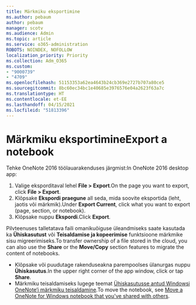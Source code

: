```yaml
---
title: Märkmiku eksportimine
ms.author: pebaum
author: pebaum
manager: scotv
ms.audience: Admin
ms.topic: article
ms.service: o365-administration
ROBOTS: NOINDEX, NOFOLLOW
localization_priority: Priority
ms.collection: Adm_O365
ms.custom:
- "9000739"
- "4709"
ms.openlocfilehash: 51153353a62ea4643b24cb369e2727b707a80ce5
ms.sourcegitcommit: 8bc60ec34bc1e40685e3976576e04a2623f63a7c
ms.translationtype: HT
ms.contentlocale: et-EE
ms.lasthandoff: 04/15/2021
ms.locfileid: "51813396"
---
```

# <a name="export-a-notebook"></a><span data-ttu-id="29a6a-102">Märkmiku eksportimine</span><span class="sxs-lookup"><span data-stu-id="29a6a-102">Export a notebook</span></span>

<span data-ttu-id="29a6a-103">Tehke OneNote 2016 töölauarakenduses järgmist:</span><span class="sxs-lookup"><span data-stu-id="29a6a-103">In OneNote 2016 desktop app:</span></span>

1. <span data-ttu-id="29a6a-104">Valige eksporditaval lehel **File > Export**.</span><span class="sxs-lookup"><span data-stu-id="29a6a-104">On the page you want to export, click **File > Export**.</span></span>
2. <span data-ttu-id="29a6a-105">Klõpsake **Ekspordi praegune** all seda, mida soovite eksportida (leht, jaotis või märkmik).</span><span class="sxs-lookup"><span data-stu-id="29a6a-105">Under **Export Current**, click what you want to export (page, section, or notebook).</span></span>
3. <span data-ttu-id="29a6a-106">Klõpsake nuppu **Ekspordi**.</span><span class="sxs-lookup"><span data-stu-id="29a6a-106">Click **Export**.</span></span>
 
<span data-ttu-id="29a6a-107">Pilvteenuses talletatava faili omanikuõiguse üleandmiseks saate kasutada ka **Ühiskasutust** või **Teisaldamise ja kopeerimise** funktsioone märkmike sisu migreerimiseks.</span><span class="sxs-lookup"><span data-stu-id="29a6a-107">To transfer ownership of a file stored in the cloud, you can also use the **Share** or the **Move/Copy** section features to migrate the content of notebooks.</span></span>  

- <span data-ttu-id="29a6a-108">Klõpsake või puudutage rakenduseakna parempoolses ülanurgas nuppu **Ühiskasutus**.</span><span class="sxs-lookup"><span data-stu-id="29a6a-108">In the upper right corner of the app window, click or tap **Share**.</span></span>
- <span data-ttu-id="29a6a-109">Märkmiku teisaldamiseks lugege teemat [Ühiskasutusse antud Windowsi OneNote‘i märkmiku teisaldamine](https://support.office.com/article/move-a-onenote-for-windows-notebook-that-you-ve-shared-with-others-56c7659e-1850-49a6-8874-e2db6b440cd4?ui=en-US&rs=en-US&ad=US).</span><span class="sxs-lookup"><span data-stu-id="29a6a-109">To move the notebook, see [Move a OneNote for Windows notebook that you've shared with others](https://support.office.com/article/move-a-onenote-for-windows-notebook-that-you-ve-shared-with-others-56c7659e-1850-49a6-8874-e2db6b440cd4?ui=en-US&rs=en-US&ad=US).</span></span>
